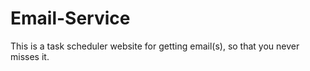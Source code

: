# Email-Service
This is a task scheduler website for getting email(s), so that you never misses it.
